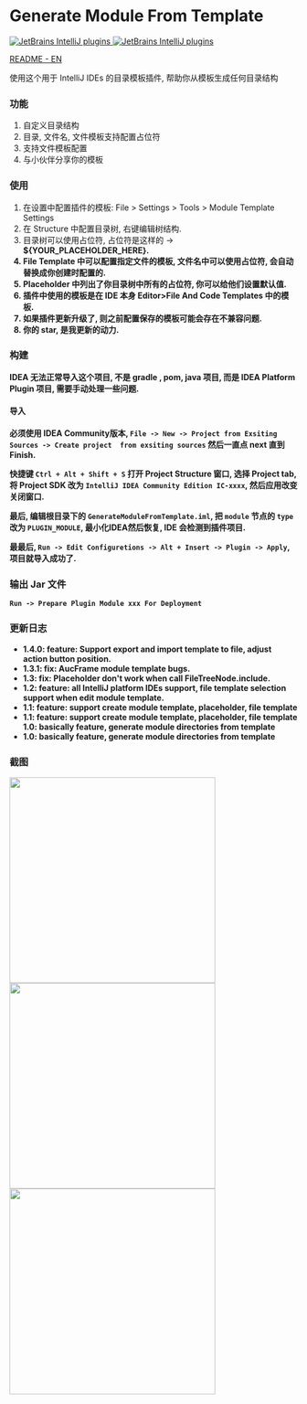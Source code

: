 # Generate Module From Template

[![JetBrains IntelliJ plugins](https://img.shields.io/jetbrains/plugin/d/13586-generate-module-from-template) ](https://plugins.jetbrains.com/plugin/13586-generate-module-from-template)
[![JetBrains IntelliJ plugins](https://img.shields.io/jetbrains/plugin/v/13586-generate-module-from-template) ](https://plugins.jetbrains.com/plugin/13586-generate-module-from-template)

[README - EN](https://github.com/dengzii/GenerateModuleFromTemplate/blob/master/README.md)

使用这个用于 IntelliJ IDEs 的目录模板插件, 帮助你从模板生成任何目录结构

### 功能
1. 自定义目录结构
2. 目录, 文件名, 文件模板支持配置占位符
3. 支持文件模板配置
4. 与小伙伴分享你的模板

### 使用
1. 在设置中配置插件的模板: File > Settings > Tools > Module Template Settings
2. 在 Structure 中配置目录树, 右键编辑树结构.
3. 目录树可以使用占位符, 占位符是这样的 -> <b>${YOUR_PLACEHOLDER_HERE}.
4. File Template 中可以配置指定文件的模板, 文件名中可以使用占位符, 会自动替换成你创建时配置的.
5. Placeholder 中列出了你目录树中所有的占位符, 你可以给他们设置默认值.
6. 插件中使用的模板是在 IDE 本身 Editor>File And Code Templates 中的模板.
7. 如果插件更新升级了, 则之前配置保存的模板可能会存在不兼容问题.
8. 你的 star, 是我更新的动力.

### 构建
IDEA 无法正常导入这个项目, 不是 gradle , pom, java 项目, 而是 IDEA Platform Plugin 项目, 需要手动处理一些问题.

#### 导入
必须使用 IDEA Community版本, `File -> New -> Project from Exsiting Sources -> Create project  from exsiting sources` 然后一直点 next 直到 Finish.

快捷键 `Ctrl + Alt + Shift + S` 打开 **Project Structure** 窗口, 选择 **Project** tab, 将 **Project SDK** 改为 `IntelliJ IDEA Community Edition IC-xxxx`, 然后应用改变关闭窗口.

最后, 编辑根目录下的 `GenerateModuleFromTemplate.iml`, 把 `module` 节点的 `type` 改为 `PLUGIN_MODULE`, 最小化IDEA然后恢复, IDE 会检测到插件项目.

最最后, `Run -> Edit Configuretions -> Alt + Insert -> Plugin -> Apply`, 项目就导入成功了.

### 输出 Jar 文件

`Run -> Prepare Plugin Module xxx For Deployment`

### 更新日志
- 1.4.0: feature: Support export and import template to file, adjust action button position.
- 1.3.1: fix: AucFrame module template bugs.
- 1.3: fix: Placeholder don't work when call FileTreeNode.include.
- 1.2: feature: all IntelliJ platform IDEs support, file template selection support when edit module template.
- 1.1: feature: support create module template, placeholder, file template
- 1.1: feature: support create module template, placeholder, file template 1.0: basically feature, generate module directories from template
- 1.0: basically feature, generate module directories from template

### 截图
<img src="https://raw.githubusercontent.com/dengzii/GenerateModuleFromTemplate/master/screenshot/main.png" height="360">
<img src="https://raw.githubusercontent.com/dengzii/GenerateModuleFromTemplate/master/screenshot/preview.png" height="360">
<img src="https://raw.githubusercontent.com/dengzii/GenerateModuleFromTemplate/master/screenshot/settings.png" height="360">
